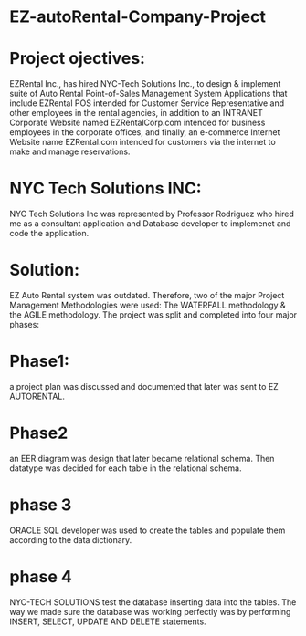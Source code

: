 # EZ-autoRental-Company-Project 
# Project ojectives:
 EZRental Inc., has hired NYC-Tech Solutions Inc., to design & implement suite of Auto Rental Point-of-Sales
Management System Applications that include EZRental POS intended for Customer Service Representative and other
employees in the rental agencies, in addition to an INTRANET Corporate Website named EZRentalCorp.com intended
for business employees in the corporate offices, and finally, an e-commerce Internet Website name EZRental.com
intended for customers via the internet to make and manage reservations.
# NYC Tech Solutions INC:
NYC Tech Solutions Inc was represented by Professor Rodriguez who hired me as a consultant application and Database developer to implemenet and code the application.

# Solution:
EZ Auto Rental system was outdated. Therefore, two of the major Project Management Methodologies were used: The WATERFALL methodology & the AGILE 
methodology. 
The project was split and completed into four major phases:
# Phase1:
a project plan was discussed and documented that later was sent to EZ AUTORENTAL.
# Phase2 
an EER diagram was design that later became relational schema. Then datatype was decided for each table in the 
relational schema.
# phase 3 
ORACLE SQL developer was used to create the tables and populate them according to the data dictionary.
#  phase 4 
NYC-TECH SOLUTIONS test the database inserting data into the tables. The way we made 
sure the database was working perfectly was by performing INSERT, SELECT, UPDATE AND DELETE statements.
